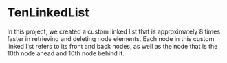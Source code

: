 # TenLinkedList
In this project, we created a custom linked list that is approximately 8 times faster in retrieving and deleting node elements. 
Each node in this custom linked list refers to its front and back nodes, as well as the node that is the 10th node ahead and 10th node behind it.
